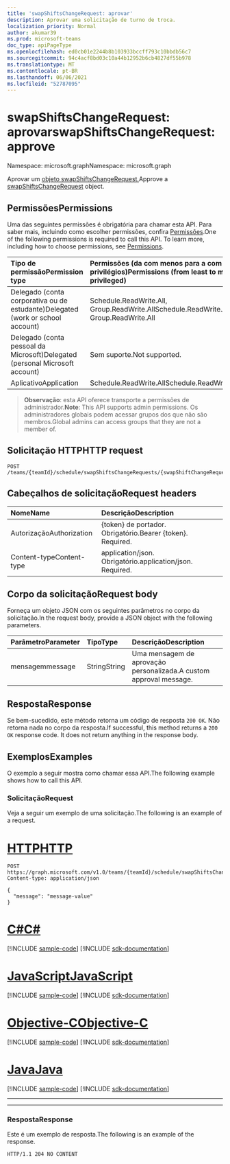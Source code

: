 ```yaml
---
title: 'swapShiftsChangeRequest: aprovar'
description: Aprovar uma solicitação de turno de troca.
localization_priority: Normal
author: akumar39
ms.prod: microsoft-teams
doc_type: apiPageType
ms.openlocfilehash: ed0cb01e2244b8b103933bccff793c10bbdb56c7
ms.sourcegitcommit: 94c4acf8bd03c10a44b12952b6cb4827df55b978
ms.translationtype: MT
ms.contentlocale: pt-BR
ms.lasthandoff: 06/06/2021
ms.locfileid: "52787095"
---
```

# <a name="swapshiftschangerequest-approve"></a><span data-ttu-id="0592f-103">swapShiftsChangeRequest: aprovar</span><span class="sxs-lookup"><span data-stu-id="0592f-103">swapShiftsChangeRequest: approve</span></span>

<span data-ttu-id="0592f-104">Namespace: microsoft.graph</span><span class="sxs-lookup"><span data-stu-id="0592f-104">Namespace: microsoft.graph</span></span>

<span data-ttu-id="0592f-105">Aprovar um [objeto swapShiftsChangeRequest.](../resources/swapshiftschangerequest.md)</span><span class="sxs-lookup"><span data-stu-id="0592f-105">Approve a [swapShiftsChangeRequest](../resources/swapshiftschangerequest.md) object.</span></span>

## <a name="permissions"></a><span data-ttu-id="0592f-106">Permissões</span><span class="sxs-lookup"><span data-stu-id="0592f-106">Permissions</span></span>

<span data-ttu-id="0592f-p101">Uma das seguintes permissões é obrigatória para chamar esta API. Para saber mais, incluindo como escolher permissões, confira [Permissões](/graph/permissions-reference).</span><span class="sxs-lookup"><span data-stu-id="0592f-p101">One of the following permissions is required to call this API. To learn more, including how to choose permissions, see [Permissions](/graph/permissions-reference).</span></span>

| <span data-ttu-id="0592f-109">Tipo de permissão</span><span class="sxs-lookup"><span data-stu-id="0592f-109">Permission type</span></span>                        | <span data-ttu-id="0592f-110">Permissões (da com menos para a com mais privilégios)</span><span class="sxs-lookup"><span data-stu-id="0592f-110">Permissions (from least to most privileged)</span></span> |
|:---------------------------------------|:--------------------------------------------|
|<span data-ttu-id="0592f-111">Delegado (conta corporativa ou de estudante)</span><span class="sxs-lookup"><span data-stu-id="0592f-111">Delegated (work or school account)</span></span> | <span data-ttu-id="0592f-112">Schedule.ReadWrite.All, Group.ReadWrite.All</span><span class="sxs-lookup"><span data-stu-id="0592f-112">Schedule.ReadWrite.All, Group.ReadWrite.All</span></span>    |
|<span data-ttu-id="0592f-113">Delegado (conta pessoal da Microsoft)</span><span class="sxs-lookup"><span data-stu-id="0592f-113">Delegated (personal Microsoft account)</span></span> | <span data-ttu-id="0592f-114">Sem suporte.</span><span class="sxs-lookup"><span data-stu-id="0592f-114">Not supported.</span></span>    |
|<span data-ttu-id="0592f-115">Aplicativo</span><span class="sxs-lookup"><span data-stu-id="0592f-115">Application</span></span> | <span data-ttu-id="0592f-116">Schedule.ReadWrite.All</span><span class="sxs-lookup"><span data-stu-id="0592f-116">Schedule.ReadWrite.All</span></span> |

> <span data-ttu-id="0592f-117">**Observação**: esta API oferece transporte a permissões de administrador.</span><span class="sxs-lookup"><span data-stu-id="0592f-117">**Note**: This API supports admin permissions.</span></span> <span data-ttu-id="0592f-118">Os administradores globais podem acessar grupos dos que não são membros.</span><span class="sxs-lookup"><span data-stu-id="0592f-118">Global admins can access groups that they are not a member of.</span></span>

## <a name="http-request"></a><span data-ttu-id="0592f-119">Solicitação HTTP</span><span class="sxs-lookup"><span data-stu-id="0592f-119">HTTP request</span></span>

<!-- { "blockType": "ignored" } -->

```http
POST /teams/{teamId}/schedule/swapShiftsChangeRequests/{swapShiftChangeRequestId}/approve
```

## <a name="request-headers"></a><span data-ttu-id="0592f-120">Cabeçalhos de solicitação</span><span class="sxs-lookup"><span data-stu-id="0592f-120">Request headers</span></span>

| <span data-ttu-id="0592f-121">Nome</span><span class="sxs-lookup"><span data-stu-id="0592f-121">Name</span></span>          | <span data-ttu-id="0592f-122">Descrição</span><span class="sxs-lookup"><span data-stu-id="0592f-122">Description</span></span>   |
|:--------------|:--------------|
| <span data-ttu-id="0592f-123">Autorização</span><span class="sxs-lookup"><span data-stu-id="0592f-123">Authorization</span></span> | <span data-ttu-id="0592f-p103">{token} de portador. Obrigatório.</span><span class="sxs-lookup"><span data-stu-id="0592f-p103">Bearer {token}. Required.</span></span> |
| <span data-ttu-id="0592f-126">Content-type</span><span class="sxs-lookup"><span data-stu-id="0592f-126">Content-type</span></span> | <span data-ttu-id="0592f-p104">application/json. Obrigatório.</span><span class="sxs-lookup"><span data-stu-id="0592f-p104">application/json. Required.</span></span> |

## <a name="request-body"></a><span data-ttu-id="0592f-129">Corpo da solicitação</span><span class="sxs-lookup"><span data-stu-id="0592f-129">Request body</span></span>

<span data-ttu-id="0592f-130">Forneça um objeto JSON com os seguintes parâmetros no corpo da solicitação.</span><span class="sxs-lookup"><span data-stu-id="0592f-130">In the request body, provide a JSON object with the following parameters.</span></span>

| <span data-ttu-id="0592f-131">Parâmetro</span><span class="sxs-lookup"><span data-stu-id="0592f-131">Parameter</span></span>    | <span data-ttu-id="0592f-132">Tipo</span><span class="sxs-lookup"><span data-stu-id="0592f-132">Type</span></span>        | <span data-ttu-id="0592f-133">Descrição</span><span class="sxs-lookup"><span data-stu-id="0592f-133">Description</span></span> |
|:-------------|:------------|:------------|
|<span data-ttu-id="0592f-134">mensagem</span><span class="sxs-lookup"><span data-stu-id="0592f-134">message</span></span>|<span data-ttu-id="0592f-135">String</span><span class="sxs-lookup"><span data-stu-id="0592f-135">String</span></span>|<span data-ttu-id="0592f-136">Uma mensagem de aprovação personalizada.</span><span class="sxs-lookup"><span data-stu-id="0592f-136">A custom approval message.</span></span>|

## <a name="response"></a><span data-ttu-id="0592f-137">Resposta</span><span class="sxs-lookup"><span data-stu-id="0592f-137">Response</span></span>

<span data-ttu-id="0592f-p105">Se bem-sucedido, este método retorna um código de resposta `200 OK`. Não retorna nada no corpo da resposta.</span><span class="sxs-lookup"><span data-stu-id="0592f-p105">If successful, this method returns a `200 OK` response code. It does not return anything in the response body.</span></span>

## <a name="examples"></a><span data-ttu-id="0592f-140">Exemplos</span><span class="sxs-lookup"><span data-stu-id="0592f-140">Examples</span></span>

<span data-ttu-id="0592f-141">O exemplo a seguir mostra como chamar essa API.</span><span class="sxs-lookup"><span data-stu-id="0592f-141">The following example shows how to call this API.</span></span>

### <a name="request"></a><span data-ttu-id="0592f-142">Solicitação</span><span class="sxs-lookup"><span data-stu-id="0592f-142">Request</span></span>

<span data-ttu-id="0592f-143">Veja a seguir um exemplo de uma solicitação.</span><span class="sxs-lookup"><span data-stu-id="0592f-143">The following is an example of a request.</span></span>


# <a name="http"></a>[<span data-ttu-id="0592f-144">HTTP</span><span class="sxs-lookup"><span data-stu-id="0592f-144">HTTP</span></span>](#tab/http)
<!-- {
  "blockType": "request",
  "name": "swapshiftchangerequest_approve"
}-->

```http
POST https://graph.microsoft.com/v1.0/teams/{teamId}/schedule/swapShiftsChangeRequests/{swapShiftChangeRequestId}/approve
Content-type: application/json

{
  "message": "message-value"
}
```
# <a name="c"></a>[<span data-ttu-id="0592f-145">C#</span><span class="sxs-lookup"><span data-stu-id="0592f-145">C#</span></span>](#tab/csharp)
[!INCLUDE [sample-code](../includes/snippets/csharp/swapshiftchangerequest-approve-csharp-snippets.md)]
[!INCLUDE [sdk-documentation](../includes/snippets/snippets-sdk-documentation-link.md)]

# <a name="javascript"></a>[<span data-ttu-id="0592f-146">JavaScript</span><span class="sxs-lookup"><span data-stu-id="0592f-146">JavaScript</span></span>](#tab/javascript)
[!INCLUDE [sample-code](../includes/snippets/javascript/swapshiftchangerequest-approve-javascript-snippets.md)]
[!INCLUDE [sdk-documentation](../includes/snippets/snippets-sdk-documentation-link.md)]

# <a name="objective-c"></a>[<span data-ttu-id="0592f-147">Objective-C</span><span class="sxs-lookup"><span data-stu-id="0592f-147">Objective-C</span></span>](#tab/objc)
[!INCLUDE [sample-code](../includes/snippets/objc/swapshiftchangerequest-approve-objc-snippets.md)]
[!INCLUDE [sdk-documentation](../includes/snippets/snippets-sdk-documentation-link.md)]

# <a name="java"></a>[<span data-ttu-id="0592f-148">Java</span><span class="sxs-lookup"><span data-stu-id="0592f-148">Java</span></span>](#tab/java)
[!INCLUDE [sample-code](../includes/snippets/java/swapshiftchangerequest-approve-java-snippets.md)]
[!INCLUDE [sdk-documentation](../includes/snippets/snippets-sdk-documentation-link.md)]

---

---


### <a name="response"></a><span data-ttu-id="0592f-149">Resposta</span><span class="sxs-lookup"><span data-stu-id="0592f-149">Response</span></span>

<span data-ttu-id="0592f-150">Este é um exemplo de resposta.</span><span class="sxs-lookup"><span data-stu-id="0592f-150">The following is an example of the response.</span></span>
<!-- {
  "blockType": "response",
  "truncated": true
} -->

```http
HTTP/1.1 204 NO CONTENT
```

<!-- uuid: 16cd6b66-4b1a-43a1-adaf-3a886856ed98
2019-02-04 14:57:30 UTC -->
<!-- {
  "type": "#page.annotation",
  "description": "swapShiftChangeRequest: approve",
  "keywords": "",
  "section": "documentation",
  "tocPath": ""
}-->

